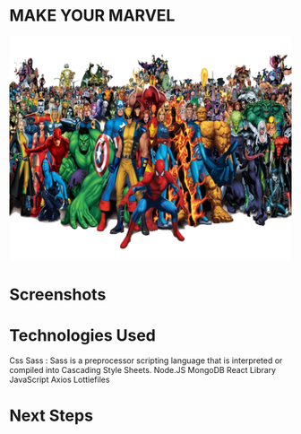 # MAKE YOUR MARVEL 
![marvel](/src/assets/images/mym.png)

# Screenshots 




# Technologies Used 
Css
Sass : Sass is a preprocessor scripting language that is interpreted or compiled into Cascading Style Sheets.
Node.JS
MongoDB
React Library 
JavaScript
Axios
Lottiefiles

# Next Steps 